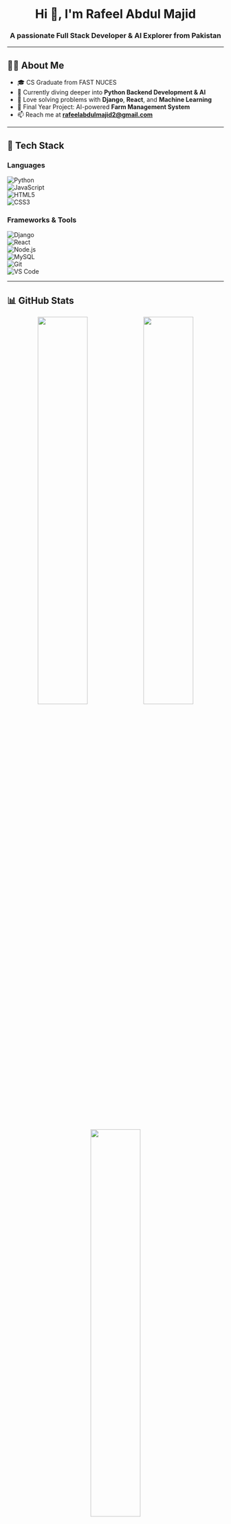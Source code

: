 <h1 align="center">Hi 👋, I'm Rafeel Abdul Majid</h1>
<h3 align="center">A passionate Full Stack Developer & AI Explorer from Pakistan</h3>

---

## 👨‍💻 About Me

- 🎓 CS Graduate from FAST NUCES  
- 🌱 Currently diving deeper into **Python Backend Development & AI**  
- 🧠 Love solving problems with **Django**, **React**, and **Machine Learning**  
- 🚀 Final Year Project: AI-powered **Farm Management System**  
- 📫 Reach me at **rafeelabdulmajid2@gmail.com**  

---

## 🔧 Tech Stack

### Languages  
![Python](https://img.shields.io/badge/-Python-333333?style=flat&logo=python)  
![JavaScript](https://img.shields.io/badge/-JavaScript-333333?style=flat&logo=javascript)  
![HTML5](https://img.shields.io/badge/-HTML5-333333?style=flat&logo=html5)  
![CSS3](https://img.shields.io/badge/-CSS3-333333?style=flat&logo=css3)

### Frameworks & Tools  
![Django](https://img.shields.io/badge/-Django-092E20?style=flat&logo=django)  
![React](https://img.shields.io/badge/-React-20232a?style=flat&logo=react)  
![Node.js](https://img.shields.io/badge/-Node.js-333333?style=flat&logo=node.js)  
![MySQL](https://img.shields.io/badge/-MySQL-333333?style=flat&logo=mysql)  
![Git](https://img.shields.io/badge/-Git-333333?style=flat&logo=git)  
![VS Code](https://img.shields.io/badge/-VSCode-333333?style=flat&logo=visual-studio-code)

---

## 📊 GitHub Stats

<p align="center">
  <img src="https://github-readme-stats.vercel.app/api?username=rafeelabdulmajid&show_icons=true&theme=tokyonight" width="48%"/>
  <img src="https://github-readme-streak-stats.herokuapp.com/?user=rafeelabdulmajid&theme=tokyonight" width="48%"/>
</p>

<p align="center">
  <img src="https://github-readme-stats.vercel.app/api/top-langs/?username=rafeelabdulmajid&layout=compact&theme=tokyonight" width="48%" />
</p>

---

## 📁 Featured Projects

- 🚜 [Farm Management System (FYP)](https://github.com/Rafeel1/Farm-Management-System)
- 🤖 [Pneumonia Detection using CNNs](https://github.com/Rafeel1/Pneumonia-Detection)
- 🌐 [Skin Cancer Detection using DCAC](https://github.com/Rafeel1/Skin-Cancer-Detection-using-Double-Condenser-Attention-Condenser)
- 🎮 [Rain Prediction](https://github.com/Rafeel1/Rain-Prediction)

---

## 🌐 Connect with Me

<p align="left">
  <a href="https://www.linkedin.com/in/rafeel-abdul-majid" target="_blank"><img align="center" src="https://img.shields.io/badge/-LinkedIn-0A66C2?style=flat&logo=linkedin&logoColor=white"/></a>
  <a href="mailto:rafeelabdulmajid2@gmail.com"><img align="center" src="https://img.shields.io/badge/-Email-D14836?style=flat&logo=gmail&logoColor=white" /></a>
</p>

---

<p align="center">✨ Always learning. Always building. Let's connect & collaborate! ✨</p>
